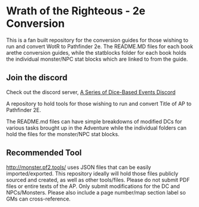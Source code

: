 # Wrath of the Righteous - 2e Conversion

This is a fan built repository for the conversion guides for those wishing to run and convert WotR to Pathfinder 2e. The README.MD files for each book arethe conversion guides, while the statblocks folder for each book holds the individual monster/NPC stat blocks which are linked to from the guide.

## Join the discord

Check out the discord server, [A Series of Dice-Based Events Discord](https://discord.gg/UQ8UD3H)

A repository to hold tools for those wishing to run and convert Title of AP to Pathfinder 2E.

The README.md files can have simple breakdowns of modified DCs for various tasks brought up in the Adventure while the individual folders can hold the files for the monster/NPC stat blocks.

## Recommended Tool

http://monster.pf2.tools/ uses JSON files that can be easily imported/exported. This repository ideally will hold those files publicly sourced and created, as well as other tools/files. 
Please do not submit PDF files or entire texts of the AP. Only submit modifications for the DC and NPCs/Monsters. Please also include a page number/map section label so GMs can cross-reference.
